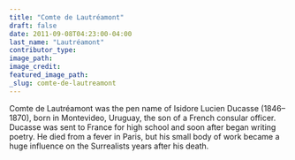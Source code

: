 ```yaml
---
title: "Comte de Lautréamont"
draft: false
date: 2011-09-08T04:23:00-04:00
last_name: "Lautréamont"
contributor_type:
image_path:
image_credit:
featured_image_path:
_slug: comte-de-lautreamont
---
```


Comte de Lautréamont was the pen name of Isidore Lucien Ducasse (1846–1870), born in Montevideo, Uruguay, the son of a French consular officer. Ducasse was sent to France for high school and soon after began writing poetry. He died from a fever in Paris, but his small body of work became a huge influence on the Surrealists years after his death.

